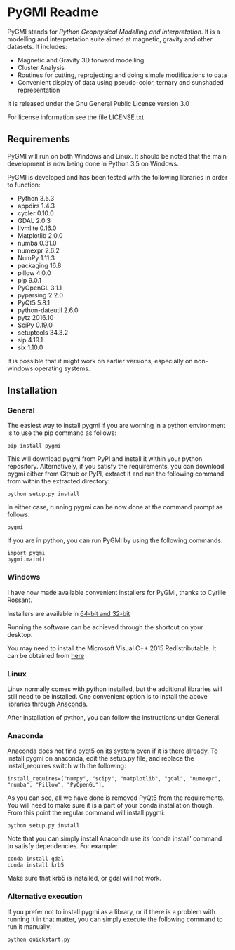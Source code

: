 # PyGMI Readme

PyGMI stands for *Python Geophysical Modelling and Interpretation*. It is a modelling and interpretation suite aimed at magnetic, gravity and other datasets. It includes:
* Magnetic and Gravity 3D forward modelling
* Cluster Analysis
* Routines for cutting, reprojecting and doing simple modifications to data
* Convenient display of data using pseudo-color, ternary and sunshaded representation

It is released under the Gnu General Public License version 3.0

For license information see the file LICENSE.txt

## Requirements
PyGMI will run on both Windows and Linux. It should be noted that the main development is now being done in Python 3.5 on Windows.

PyGMI is developed and has been tested with the following libraries in order to function:

* Python 3.5.3
* appdirs 1.4.3
* cycler 0.10.0
* GDAL 2.0.3
* llvmlite 0.16.0
* Matplotlib 2.0.0
* numba 0.31.0
* numexpr 2.6.2
* NumPy 1.11.3
* packaging 16.8
* pillow 4.0.0
* pip 9.0.1
* PyOpenGL 3.1.1
* pyparsing 2.2.0
* PyQt5 5.8.1
* python-dateutil 2.6.0
* pytz 2016.10
* SciPy 0.19.0
* setuptools 34.3.2
* sip 4.19.1
* six 1.10.0

It is possible that it might work on earlier versions, especially on non-windows operating systems.

## Installation
### General
The easiest way to install pygmi if you are worning in a python environment is to use the pip command as follows:

	pip install pygmi

This will download pygmi from PyPI and install it within your python repository. Alternatively, if you satisfy the requirements, you can download pygmi either from Github or PyPI, extract it and run the following command from within the extracted directory:

	python setup.py install

In either case, running pygmi can be now done at the command prompt as follows:

	pygmi

If you are in python, you can run PyGMI by using the following commands:

	import pygmi
	pygmi.main()


### Windows
I have now made available convenient installers for PyGMI, thanks to Cyrille Rossant.

Installers are available in [64-bit and 32-bit](https://github.com/Patrick-Cole/pygmi/releases)

Running the software can be achieved through the shortcut on your desktop.

You may need to install the Microsoft Visual C++ 2015 Redistributable. It can be obtained from [here](https://www.visualstudio.com/downloads/download-visual-studio-vs#d-visual-c)

### Linux
Linux normally comes with python installed, but the additional libraries will still need to be installed. One convenient option is to install the above libraries through [Anaconda](http://continuum.io/downloads>).

After installation of python, you can follow the instructions under General.

### Anaconda
Anaconda does not find pyqt5 on its system even if it is there already. To install pygmi on anaconda, edit the setup.py file, and replace the install_requires switch with the following:

	install_requires=["numpy", "scipy", "matplotlib", "gdal", "numexpr", "numba", "Pillow", "PyOpenGL"],

As you can see, all we have done is removed PyQt5 from the requirements. You will need to make sure it is a part of your conda installation though. From this point the regular command will install pygmi:

	python setup.py install

Note that you can simply install Anaconda use its 'conda install' command to satisfy dependencies. For example:

	conda install gdal
	conda install krb5

Make sure that krb5 is installed, or gdal will not work.

### Alternative execution

If you prefer not to install pygmi as a library, or if there is a problem with running it in that matter, you can simply execute the following command to run it manually:

	python quickstart.py
